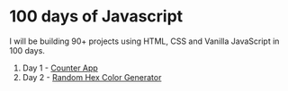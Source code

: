 # 100 days of Javascript 
I will be building 90+ projects using HTML, CSS and Vanilla JavaScript in 100 days.

1. Day 1 - [Counter App](https://100days-counter-app.netlify.app)
2. Day 2 - [Random Hex Color Generator](https://100days-random-hex.netlify.app)